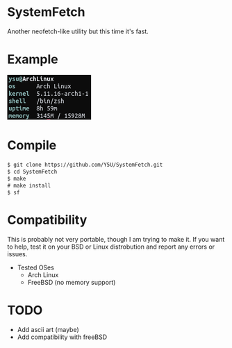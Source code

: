 # SystemFetch
Another neofetch-like utility but this time it's fast.

# Example
  ![example](https://raw.githubusercontent.com/Y5U/SystemFetch/main/example.png)
  
# Compile
```
$ git clone https://github.com/Y5U/SystemFetch.git
$ cd SystemFetch
$ make
# make install
$ sf
```

# Compatibility
This is probably not very portable, though I am trying to make it. If you want to help, test it on your BSD or Linux distrobution and report any errors or issues.
* Tested OSes
  + Arch Linux
  + FreeBSD (no memory support)

# TODO
* Add ascii art (maybe)
* Add compatibility with freeBSD
